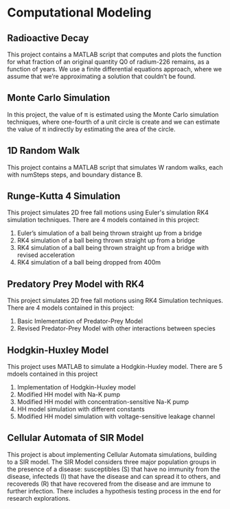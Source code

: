 # Computational Modeling

## Radioactive Decay
This project contains a MATLAB script that computes and plots the function for what fraction of an original quantity Q0 of radium-226 remains, as a function of years. We use a finite differential equations approach, where we assume that we’re approximating a solution that couldn’t be found. 

## Monte Carlo Simulation
In this project, the value of π is estimated using the Monte Carlo simulation techniques, where one-fourth of a unit circle is create and we can estimate the value of π indirectly by estimating the area of the circle. 

## 1D Random Walk
This project contains a MATLAB script that simulates W random walks, each with numSteps steps, and boundary distance B.

## Runge-Kutta 4 Simulation
This project simulates 2D free fall motions using Euler's simulation RK4 simulation techniques. There are 4 models contained in this project:
1.	Euler’s simulation of a ball being thrown straight up from a bridge
2.	RK4 simulation of a ball being thrown straight up from a bridge
3.	RK4 simulation of a ball being thrown straight up from a bridge with revised acceleration
4.	RK4 simulation of a ball being dropped from 400m

## Predatory Prey Model with RK4
This project simulates 2D free fall motions using RK4 Simulation techniques. There are 4 models contained in this project:
1.	Basic Imlementation of Predator-Prey Model 
2.	Revised Predator-Prey Model with other interactions between species

## Hodgkin-Huxley Model 
This project uses MATLAB to simulate a Hodgkin-Huxley model. There are 5 mdoels contained in this project
1.	Implementation of Hodgkin-Huxley model
2.	Modified HH model with Na-K pump
3.	Modified HH model with concentration-sensitive Na-K pump
4.	HH model simulation with different constants
5.	Modified HH model simulation with voltage-sensitive leakage channel

## Cellular Automata of SIR Model
This project is about implementing Cellular Automata simulations, building to a SIR model. The SIR Model considers three major population groups in the presence of a disease: susceptibles (S) that have no immunity from the disease, infecteds (I) that have the disease and can spread it to others, and recovereds (R) that have recovered from the disease and are immune to further infection. There includes a hypothesis testing process in the end for research explorations. 


